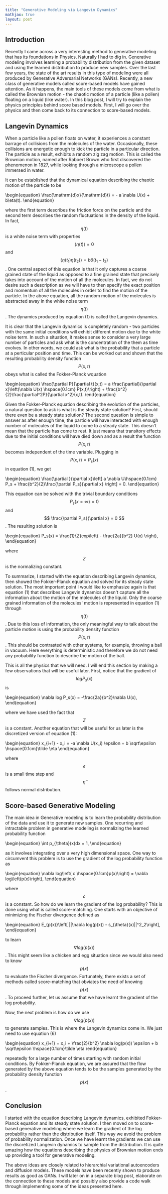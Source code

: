 ```yaml
---
title: "Generative Modeling via Langevin Dynamics"
mathjax: true
layout: post
---
```


## Introduction

Recently I came across a very interesting method to generative modeling that has its foundations in Physics. Naturally I had to dig in. Generative modeling involves learning a probability distribution from the given dataset and using the learned distribution to produce new samples. Over the last few years, the state of the art results in this type of modeling were all produced by Generative Adversarial Networks (GANs). Recently, a new class of generative models called score-based models have gained attention. As it happens, the main tools of these models come from what is called the Brownian motion - the chaotic motion of a particle (like a pollen) floating on a liquid (like water). In this blog post, I will try to explain the physics principles behind score based models. First, I will go over the physics and then come back to its connection to score-based models.

## Langevin Dynamics

When a particle like a pollen floats on water, it experiences a constant barrage of collisions from the molecules of the water. Occasionally, these collisions are energetic enough to kick the particle in a particular direction. The particle as a result, exhibits a random zig zag motion. This is called the Brownian motion, named after Raboert Brown who first discovered the phenomenon in 1827, while looking through a microscope a pollen immersed in water.


It can be established that the dynamical equation describing the chaotic motion of the particle to be

\begin{equation}
   \frac{\mathrm{d}x}{\mathrm{d}t} = - a \nabla U(x) + b\eta(t).
\end{equation}

where the first term describes the friction force on the particle and the second term describes the random fluctuations in the density of the liquid. In fact, $$\eta(t)$$ is a white noise term with properties $$\langle \eta (t) \rangle = 0$$ and $$\langle \eta (t_1) \eta (t_2) \rangle = b \delta(t_1-t_2)$$. One central aspect of this equation is that it only captures a coarse grained state of the liquid as opposed to a fine grained state that precisely takes into account of the motion of all the molecules. In fact, we do not desire such a description as we will have to then specify the exact position and momentum of all the molecules in order to find the motion of the particle. In the above equation, all the random motion of the molecules is abstracted away in the white noise term $$\eta(t)$$. The dynamics produced by equation (1) is called the Langevin dynamics.

It is clear that the Langevin dynamics is completely random - two particles with the same initial conditions will exhibit different motion due to the white noise term. In such a situation, it makes sense to consider a very large number of particles and ask what is the concentration of the them as time evolves. In other words, we could ask what is the probability that a particle at a perticular position and time. This can be worked out and shown that the resulting probability density function $$P(x,t)$$ obeys what is called the Fokker-Planck wquation

\begin{equation}
   \frac{\partial P}{\partial t}(x,t) =  a \frac{\partial}{\partial x}\left(\nabla U(x) \hspace{0.1cm} P(x,t)\right) + \frac{b^2}{2}\frac{\partial^2P}{\partial x^2}(x,t).
\end{equation}

Given the Fokker-Planck equation describing the evolution of the particles, a natural question to ask is what is the steady state solution? First, should there even be a steady state solution? The second question is simple to answer as after enough time, the particle will have interacted with enough number of molecules of the liquid to come to a steady state. This doesn't mean that the particle has come to rest. It just means that transitory effects due to the initial conditions will have died down and as a result the function $$P(x,t)$$ becomes independent of the time variable. Plugging in $$P(x,t) = P_s(x)$$ in equation (1), we get

\begin{equation}
   \frac{\partial }{\partial x}\left[ a \nabla U\hspace{0.1cm} P_s + \frac{b^2}{2}\frac{\partial P_s}{\partial x} \right] =  0.
\end{equation}

This equation can be solved with the trivial boundary conditions $$P_s(x=\infty) = 0$$ and $$ \frac{\partial P_s}{\partial x} = 0 $$. The resulting solution is

\begin{equation}
   P_s(x) = \frac{1}{Z}exp\left( - \frac{2a}{b^2} U(x) \right),
\end{equation}

where $$ Z $$ is the normalizing constant. 

To summarize, I started with the equation describing Langevin dynamics, then showed the Fokker-Planck equation and solved for its steady state solution. The most important point I would like to emphasize again is that equation (1) that describes Langevin dynamics doesn't capture all the information about the motion of the molecules of the liquid. Only the coarse grained information of the molecules' motion is represented in equation (1) through $$\eta(t)$$. Due to this loss of information, the only meaningful way to talk about the particle motion is using the probability density function $$P(x,t)$$. This should be contrasted with other systems, for example, throwing a ball in vacuum. Here everything is deterministic and therefore we do not need any probability function to describe the motion of the ball.

This is all the physics that we will need. I will end this section by making a few observations that will be useful later. First, notice that the gradient of $$log P_s(x)$$ is

\begin{equation}
   \nabla log P_s(x) = -\frac{2a}{b^2}\nabla U(x),
\end{equation}

where we have used the fact that $$Z$$ is a constant. Another equation that will be useful for us later is the discretized version of equation (1):

\begin{equation}
   x_{i+1} - x_i = -a \nabla U(x_i) \epsilon + b \sqrt\epsilon \hspace{0.1cm}\tilde \eta
\end{equation}

where $$\epsilon$$ is a small time step and $$\tilde\eta$$ follows normal distribution.

## Score-based Generative Modeling

The main idea in Generative modeling is to learn the probability distribution of the data and use it to generate new samples. One recurring and intractable problem in generative modeling is normalizing the learned probability function

\begin{equation}
   \int p_{\theta}(x)dx = 1,
\end{equation}

as it involves integrating over a very high dimensional space. One way to circumvent this problem is to use the gradient of the log probability function as

\begin{equation}
   \nabla log\left( c \hspace{0.1cm}p(x)\right) = \nabla log\left(p(x)\right),
\end{equation}

where $$c$$ is a constant. So how do we learn the gradient of the log probability? This is done using what is called score-matching. One starts with an objective of minimizing the Fischer divergence defined as

\begin{equation}
  E_{p(x)}\left[ ||\nabla log(p(x)) - s_{\theta}(x)||^2_2\right],
\end{equation}

to learn $$\nabla log(p(x))$$. This might seem like a chicken and egg situation since we would also need to know $$p(x)$$ to evaluate the Fischer divergence. Fortunately, there exists a set of methods called score-matching that obviates the need of knowing $$p(x)$$. To proceed further, let us assume that we have learnt the gradient of the log probability. 

Now, the next problem is how do we use $$\nabla log(p(x))$$ to generate samples. This is where the Langevin dynamics come in. We just need to use equation (6) 

\begin{equation}
   x_{i+1} = x_i + \frac{2}{b^2} \nabla log(p(x)) \epsilon + b \sqrt\epsilon \hspace{0.1cm}\tilde \eta
\end{equation}

repeatedly for a large number of times starting with random initial conditions. By Fokker-Planck equation, we are assured that the flow generated by the above equation tends to be the samples generated by the probability density function $$p(x)$$.

## Conclusion

I started with the equation describing Langevin dynamics, exhibited Fokker-Planck equation and its steady state solution. I then moved on to score-based generative modeling where we learn the gradient of the log probability rather than the distribution itself. This way we avoid the problem of probability normalization. Once we have learnt the gradients we can use the discretized Langevin dynamics to sample from the distribution. It is quite amazing how the equations describing the physics of Brownian motion ends up providing a tool for generative modeling.

The above ideas are closely related to hierarchial variational autoencoders and diffusion models. These models have been recently shown to produce results as good as GANs. I will later on in a separate blog post, elaborate on the connection to these models and possibly also provide a code walk through implementing some of the ideas presented here.
